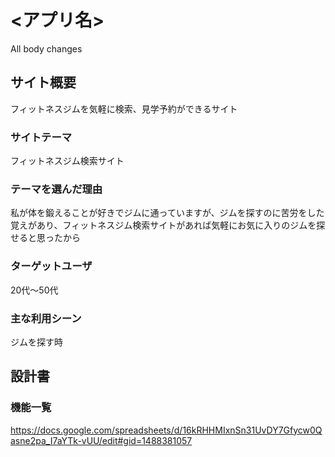 # <アプリ名>
All body changes
## サイト概要
フィットネスジムを気軽に検索、見学予約ができるサイト

### サイトテーマ
フィットネスジム検索サイト

### テーマを選んだ理由
私が体を鍛えることが好きでジムに通っていますが、ジムを探すのに苦労をした覚えがあり、フィットネスジム検索サイトがあれば気軽にお気に入りのジムを探せると思ったから

### ターゲットユーザ
20代〜50代

### 主な利用シーン
ジムを探す時

## 設計書


### 機能一覧
<https://docs.google.com/spreadsheets/d/16kRHHMIxnSn31UvDY7Gfycw0Qasne2pa_I7aYTk-vUU/edit#gid=1488381057>


